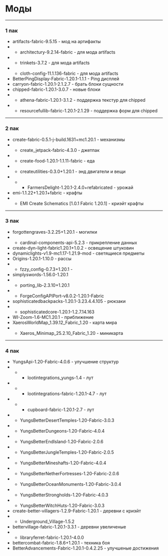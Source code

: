 # Моды
---

### 1 пак
+ artifacts-fabric-9.5.15 - мод на артифакты
+ + architectury-9.2.14-fabric - для мода artifacts
+ + trinkets-3.7.2 - для мода artifacts
+ + cloth-config-11.1.136-fabric - для мода artifacts
+ BetterPingDisplay-Fabric-1.20.1-1.1.1 - Ping дисплей
+ carryon-fabric-1.20.1-2.1.2.7 - брать блоки сущности
+ chipped-fabric-1.20.1-3.0.7 - новые блоки
+ + athena-fabric-1.20.1-3.1.2 - поддержка текстур для chipped
+ + resourcefullib-fabric-1.20.1-2.1.29 - поддержка форм для chipped
---
### 2 пак
+ create-fabric-0.5.1-j-build.1631+mc1.20.1 - механизмы
+ + create_jetpack-fabric-4.3.0 - джетпак
+ + create-food-1.20.1-1.1.11-fabric - еда
+ + createutilities-0.3.0+1.20.1 - энд двигатели и вещи
+ + + FarmersDelight-1.20.1-2.4.0+refabricated - урожай
+ emi-1.1.22+1.20.1+fabric - крафты
+ + EMI Create Schematics [1.0.1 Fabric 1.20.1] - криэйт крафты 
---
### 3 пак
+ forgottengraves-3.2.25+1.20.1 - могилки
+ + cardinal-components-api-5.2.3 - прикрепление данных
+ create-dyn-light-fabric1.20.1+1.0.2 - освещение штуковин
+ dynamiclights-v1.9-mc1.17-1.21.9-mod - светящиеся предметы
+ Origins-1.20.1-1.10.0 - рассы
+ + fzzy_config-0.7.3+1.20.1 - 
+ simplyswords-1.56.0-1.20.1
+ + porting_lib-2.3.10+1.20.1
+ + ForgeConfigAPIPort-v8.0.2-1.20.1-Fabric
+ sophisticatedbackpacks-1.20.1-3.23.4.4.105 - рюкзаки
+ + sophisticatedcore-1.20.1-1.2.7.14.163
+ WI-Zoom-1.6-MC1.20.1 - приближение
+ XaerosWorldMap_1.39.12_Fabric_1.20 - карта мира
+ + Xaeros_Minimap_25.2.10_Fabric_1.20 - миникарта
---
### 4 пак
+ YungsApi-1.20-Fabric-4.0.6 - улучшение структур
+ + + lootintegrations_yungs-1.4 - лут
+ + + lootintegrations-fabric-1.20.1-4.7 - лут
+ + + cupboard-fabric-1.20.1-2.7 - лут
+ + YungsBetterDesertTemples-1.20-Fabric-3.0.3
+ + YungsBetterDungeons-1.20-Fabric-4.0.4
+ + YungsBetterEndIsland-1.20-Fabric-2.0.6
+ + YungsBetterJungleTemples-1.20-Fabric-2.0.5
+ + YungsBetterMineshafts-1.20-Fabric-4.0.4
+ + YungsBetterNetherFortresses-1.20-Fabric-2.0.6
+ + YungsBetterOceanMonuments-1.20-Fabric-3.0.4
+ + YungsBetterStrongholds-1.20-Fabric-4.0.3
+ + YungsBetterWitchHuts-1.20-Fabric-3.0.3
+ create-better-villagers-1.2.9-Fabric-1.20.1 - деревни с криэйт
+ + Underground_Village-1.5.2
+ bettervillage-fabric-1.20.1-3.3.1 - деревни увеличеные
+ + libraryferret-fabric-1.20.1-4.0.0
+ bettercombat-fabric-1.8.6+1.20.1 - техника боя
+ BetterAdvancements-Fabric-1.20.1-0.4.2.25 - улучшеные достижения